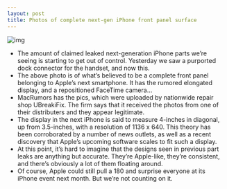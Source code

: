 ```yaml
---
layout: post
title: Photos of complete next-gen iPhone front panel surface
---
```

![img](http://media.idownloadblog.com/wp-content/uploads/2012/08/iphone-5-front.jpg)
* The amount of claimed leaked next-generation iPhone parts we’re seeing is starting to get out of control. Yesterday we saw a purported dock connector for the handset, and now this.
* The above photo is of what’s believed to be a complete front panel belonging to Apple’s next smartphone. It has the rumored elongated display, and a repositioned FaceTime camera…
* MacRumors has the pics, which were uploaded by nationwide repair shop UBreakiFix. The firm says that it received the photos from one of their distributers and they appear legitimate.
* The display in the next iPhone is said to measure 4-inches in diagonal, up from 3.5-inches, with a resolution of 1136 x 640. This theory has been corroborated by a number of news outlets, as well as a recent discovery that Apple’s upcoming software scales to fit such a display.
* At this point, it’s hard to imagine that the designs seen in previous part leaks are anything but accurate. They’re Apple-like, they’re consistent, and there’s obviously a lot of them floating around.
* Of course, Apple could still pull a 180 and surprise everyone at its iPhone event next month. But we’re not counting on it.


